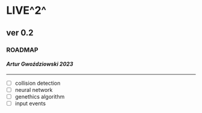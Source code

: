 
# LIVE^2^

## ver 0.2

### ROADMAP

#### _Artur Gwoździowski 2023_

* * *

- [ ] collision detection
- [ ] neural network
- [ ] genethics algorithm
- [ ] input events
